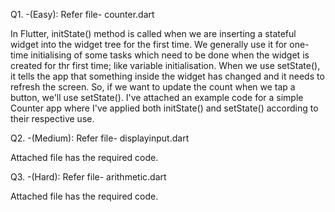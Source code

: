 Q1. -(Easy):
Refer file- counter.dart

In Flutter, initState() method is called when we are inserting a stateful widget into the widget tree for the first time. We generally use it for one-time initialising of some tasks which need to be done when the widget is created for thr first time; like variable initialisation.
When we use setState(), it tells the app that something inside the widget has changed and it needs to refresh the screen. So, if we want to update the count when we tap a button, we'll use setState().
I've attached an example code for a simple Counter app where I've applied both initState() and setState() according to their respective use.


Q2. -(Medium):
Refer file- displayinput.dart

Attached file has the required code.


Q3. -(Hard):
Refer file- arithmetic.dart

Attached file has the required code.
